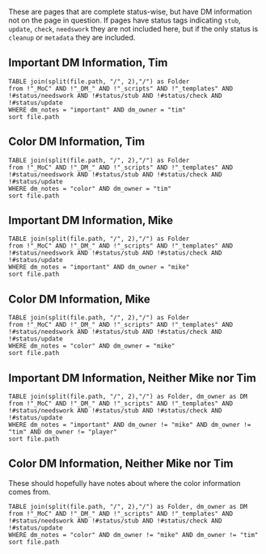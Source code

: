 These are pages that are complete status-wise, but have DM information not on the page in question. If pages have status tags indicating `stub`, `update`, `check`, `needswork` they are not included here, but if the only status is `cleanup` or `metadata` they are included. 
## Important DM Information, Tim

```dataview
TABLE join(split(file.path, "/", 2),"/") as Folder
from !"_MoC" AND !"_DM_" AND !"_scripts" AND !"_templates" AND !#status/needswork AND !#status/stub AND !#status/check AND !#status/update
WHERE dm_notes = "important" AND dm_owner = "tim" 
sort file.path
```

## Color DM Information, Tim

```dataview
TABLE join(split(file.path, "/", 2),"/") as Folder
from !"_MoC" AND !"_DM_" AND !"_scripts" AND !"_templates" AND !#status/needswork AND !#status/stub AND !#status/check AND !#status/update
WHERE dm_notes = "color" AND dm_owner = "tim" 
sort file.path
```


## Important DM Information, Mike

```dataview
TABLE join(split(file.path, "/", 2),"/") as Folder
from !"_MoC" AND !"_DM_" AND !"_scripts" AND !"_templates" AND !#status/needswork AND !#status/stub AND !#status/check AND !#status/update
WHERE dm_notes = "important" AND dm_owner = "mike" 
sort file.path
```


## Color DM Information, Mike

```dataview
TABLE join(split(file.path, "/", 2),"/") as Folder
from !"_MoC" AND !"_DM_" AND !"_scripts" AND !"_templates" AND !#status/needswork AND !#status/stub AND !#status/check AND !#status/update
WHERE dm_notes = "color" AND dm_owner = "mike" 
sort file.path
```

## Important DM Information, Neither Mike nor Tim

```dataview
TABLE join(split(file.path, "/", 2),"/") as Folder, dm_owner as DM
from !"_MoC" AND !"_DM_" AND !"_scripts" AND !"_templates" AND !#status/needswork AND !#status/stub AND !#status/check AND !#status/update
WHERE dm_notes = "important" AND dm_owner != "mike" AND dm_owner != "tim" AND dm_owner != "player"
sort file.path
```


## Color DM Information, Neither Mike nor Tim

These should hopefully have notes about where the color information comes from. 

```dataview
TABLE join(split(file.path, "/", 2),"/") as Folder, dm_owner as DM
from !"_MoC" AND !"_DM_" AND !"_scripts" AND !"_templates" AND !#status/needswork AND !#status/stub AND !#status/check AND !#status/update
WHERE dm_notes = "color" AND dm_owner != "mike" AND dm_owner != "tim" 
sort file.path
```
